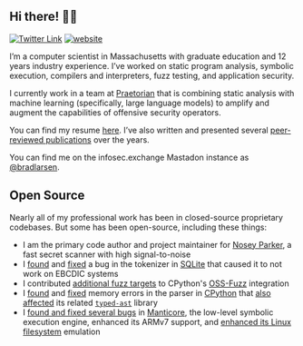 ## Hi there! 👋🏻

[![Twitter Link](https://img.shields.io/twitter/follow/bradlarsen?style=social)](https://twitter.com/bradlarsen)
[![website](https://img.shields.io/badge/website-bradfordlarsen.com-lightgray)](https://www.bradfordlarsen.com)

I’m a computer scientist in Massachusetts with graduate education and 12 years industry experience. I’ve worked on static program analysis, symbolic execution, compilers and interpreters, fuzz testing, and application security.

I currently work in a team at [Praetorian](https://praetorian.com) that is combining static analysis with machine learning (specifically, large language models) to amplify and augment the capabilities of offensive security operators.

You can find my resume [here](https://bradfordlarsen.com/files/bradford-larsen-computer-scientist.pdf). I’ve also written and presented several [peer-reviewed publications](https://bradfordlarsen.com/publications/) over the years.

You can find me on the infosec.exchange Mastadon instance as <a rel="me" href="https://infosec.exchange/@bradlarsen">@bradlarsen</a>.

## Open Source

Nearly all of my professional work has been in closed-source proprietary codebases. But some has been open-source, including these things:

- I am the primary code author and project maintainer for [Nosey Parker](https://github.com/praetorian-inc/noseyparker), a fast secret scanner with high signal-to-noise
- I [found](https://www.mail-archive.com/sqlite-users@mailinglists.sqlite.org/msg100687.html) and [fixed](https://www.sqlite.org/src/info/4fc6580ffa7232aa) a bug in the tokenizer in [SQLite](https://sqlite.org) that caused it to not work on EBCDIC systems
- I contributed [additional fuzz targets](https://github.com/python/cpython/pull/111477) to CPython's [OSS-Fuzz](https://github.com/google/oss-fuzz) integration
- I [found](https://bugs.python.org/issue36495) and [fixed](https://github.com/python/cpython/pull/12641) memory errors in the parser in [CPython](https://github.com/python/cpython) that [also affected](https://github.com/python/typed_ast/pull/99) its related [`typed-ast`](https://github.com/python/typed_ast) library
- I [found and fixed several bugs](https://github.com/trailofbits/manticore/pulls?q=is%3Apr+author%3Abradlarsen) in [Manticore](https://github.com/trailofbits/manticore), the low-level symbolic execution engine, enhanced its ARMv7 support, and [enhanced its Linux filesystem](https://github.com/trailofbits/manticore/pull/1673) emulation
